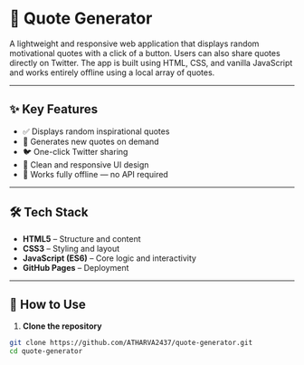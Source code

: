 # 🚀 Quote Generator

A lightweight and responsive web application that displays random motivational quotes with a click of a button. Users can also share quotes directly on Twitter. The app is built using HTML, CSS, and vanilla JavaScript and works entirely offline using a local array of quotes.

---

## ✨ Key Features

- ✅ Displays random inspirational quotes
- 🔁 Generates new quotes on demand
- 🐦 One-click Twitter sharing
- 🎨 Clean and responsive UI design
- 📴 Works fully offline — no API required

---

## 🛠️ Tech Stack

- **HTML5** – Structure and content
- **CSS3** – Styling and layout
- **JavaScript (ES6)** – Core logic and interactivity
- **GitHub Pages** – Deployment

---

## 📂 How to Use

1. **Clone the repository**

```bash
git clone https://github.com/ATHARVA2437/quote-generator.git
cd quote-generator
